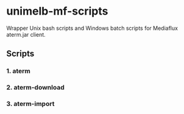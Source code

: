 # unimelb-mf-scripts
Wrapper Unix bash scripts and Windows batch scripts for Mediaflux aterm.jar client.

## Scripts

### 1. aterm

### 2. aterm-download

### 3. aterm-import




